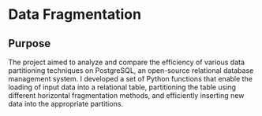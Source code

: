 # Data Fragmentation
## Purpose
The project aimed to analyze and compare the efficiency of various data partitioning techniques on PostgreSQL, an open-source relational database management system. I developed a set of Python functions that enable the loading of input data into a relational table, partitioning the table using different horizontal fragmentation methods, and efficiently inserting new data into the appropriate partitions.
				


